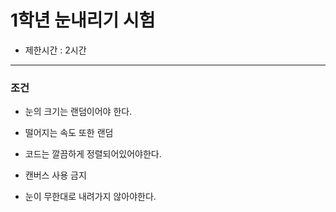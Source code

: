 # 1학년 눈내리기 시험

- 제한시간 : 2시간

<hr />

### 조건

- 눈의 크기는 랜덤이어야 한다.

- 떨어지는 속도 또한 랜덤

- 코드는 깔끔하게 정렬되어있어야한다.

- 캔버스 사용 금지

- 눈이 무한대로 내려가지 않아야한다. 
